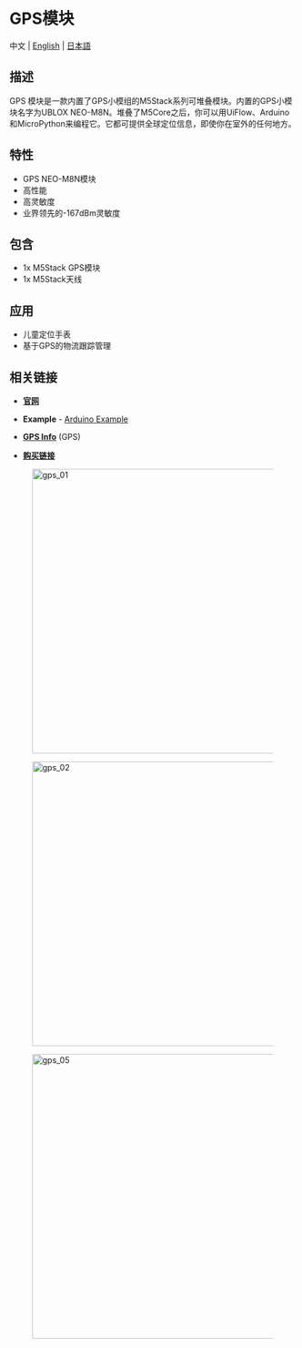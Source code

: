 # GPS模块

中文 | [English](/en/product_documents/modules/module_gps) | [日本語](ja/product_documents/modules/module_gps)

## 描述

GPS 模块是一款内置了GPS小模组的M5Stack系列可堆叠模块。内置的GPS小模块名字为UBLOX NEO-M8N。堆叠了M5Core之后，你可以用UiFlow、Arduino和MicroPython来编程它。它都可提供全球定位信息，即使你在室外的任何地方。

## 特性

-  GPS NEO-M8N模块
-  高性能
-  高灵敏度
-  业界领先的-167dBm灵敏度

## 包含

-  1x M5Stack GPS模块
-  1x M5Stack天线

## 应用

-  儿童定位手表
-  基于GPS的物流跟踪管理

## 相关链接

-  **[官网](https://m5stack.com)**

-  **Example** - [Arduino Example](https://github.com/m5stack/M5Stack/tree/master/examples/Modules/GPS)

-  **[GPS Info](https://www.u-blox.com/zh/product/neo-m8-series)** (GPS)

- **[购买链接](https://www.aliexpress.com/store/product/M5Stack-Official-Stock-Offer-GPS-Module-with-Internal-External-Antenna-MCX-Interface-IoT-Development-Board-for/3226069_32840757048.html?spm=2114.12010615.8148356.2.7c6c2743BZthY3)**

<figure>
  <img src="assets/img/product_pics/modules/gps_01.jpg" alt="gps_01" width="500px" height="500px">
</figure>

<figure>
  <img src="assets/img/product_pics/modules/gps_02.jpg" alt="gps_02" width="500px" height="500px">
</figure>

<figure>
  <img src="assets/img/product_pics/modules/gps_05.jpg" alt="gps_05" width="500px" height="500px">
</figure>